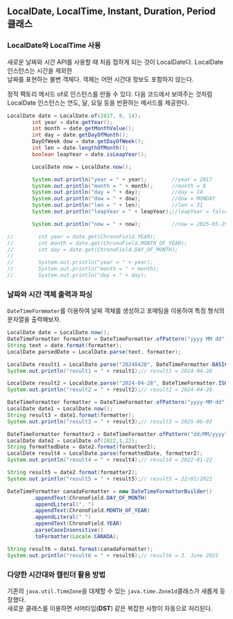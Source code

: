 ## LocalDate, LocalTime, Instant, Duration, Period 클래스
  
### LocalDate와 LocalTime 사용
  
새로운 날짜와 시간 API를 사용할 때 처음 접하게 되는 것이 LocalDate다. LocalDate 인스턴스는 시간을 제외한  
날짜를 표현하는 불변 객체다. 객체는 어떤 시간대 정보도 포함하지 않는다.  
  
정적 팩토리 메서드 of로 인스턴스를 만들 수 있다. 다음 코드에서 보여주는 것처럼  
LocalDate 인스턴스는 연도, 달, 요일 등을 반환하는 메서드를 제공한다.  
  
```java
LocalDate date = LocalDate.of(2017, 8, 14);
        int year = date.getYear();
        int month = date.getMonthValue();
        int day = date.getDayOfMonth();
        DayOfWeek dow = date.getDayOfWeek();
        int len = date.lengthOfMonth();
        boolean leapYear = date.isLeapYear();

        LocalDate now = LocalDate.now();

        System.out.println("year = " + year);        //year = 2017
        System.out.println("month = " + month);      //month = 8
        System.out.println("day = " + day);          //day = 14
        System.out.println("dow = " + dow);          //dow = MONDAY
        System.out.println("len = " + len);          //len = 31
        System.out.println("leapYear = " + leapYear);//leapYear = false

        System.out.println("now = " + now);          //now = 2025-05-29

//        int year = date.get(ChronoField.YEAR);
//        int month = date.get(ChronoField.MONTH_OF_YEAR);
//        int day = date.get(ChronoField.DAY_OF_MONTH);
//
//        System.out.println("year = " + year);
//        System.out.println("month = " + month);
//        System.out.println("day = " + day);
```
  
### 날짜와 시간 객체 출력과 파싱  
`DateTimeFormmater`를 이용하여 날짜 객체를 생성하고 포매팅을 이용하여 특정 형식의 문자열을 출력해보자.  
```java
LocalDate date = LocalDate.now();
DateTimeFormatter formatter = DateTimeFormatter.ofPattern("yyyy MM dd");
String text = date.format(formatter);
LocalDate parsedDate = LocalDate.parse(text, formatter);
```
  
```java
LocalDate result1 = LocalDate.parse("20240428", DateTimeFormatter.BASIC_ISO_DATE);
System.out.println("result1 = " + result1);// result1 = 2024-04-28

LocalDate result2 = LocalDate.parse("2024-04-28", DateTimeFormatter.ISO_LOCAL_DATE);
System.out.println("result2 = " + result2);// result2 = 2024-04-28

DateTimeFormatter formatter = DateTimeFormatter.ofPattern("yyyy-MM-dd");
LocalDate date1 = LocalDate.now();
String result3 = date1.format(formatter);
System.out.println("result3 = " + result3);// result3 = 2025-06-03

DateTimeFormatter formatter2 = DateTimeFormatter.ofPattern("dd/MM/yyyy");
LocalDate date2 = LocalDate.of(2022,1,22);
String formattedDate = date2.format(formatter2);
LocalDate result4 = LocalDate.parse(formattedDate, formatter2);
System.out.println("result4 = " + result4);// result4 = 2022-01-22

String result5 = date2.format(formatter2);
System.out.println("result5 = " + result5);// result5 = 22/01/2022

DateTimeFormatter canadaFormatter = new DateTimeFormatterBuilder()
        .appendText(ChronoField.DAY_OF_MONTH)
        .appendLiteral(". ")
        .appendText(ChronoField.MONTH_OF_YEAR)
        .appendLiteral(" ")
        .appendText(ChronoField.YEAR)
        .parseCaseInsensitive()
        .toFormatter(Locale.CANADA);

String result6 = date1.format(canadaFormatter);
System.out.println("result6 = " + result6);// result6 = 3. June 2025
```  
  
### 다양한 시간대와 캘린더 활용 방법
  
기존의 `java.util.TimeZone`을 대체할 수 있는 `java.time.ZoneId`클래스가 새롭게 등장했다.  
새로운 클래스를 이용하면 서머타임(**DST**) 같은 복잡한 사항이 자동으로 처리된다.  
